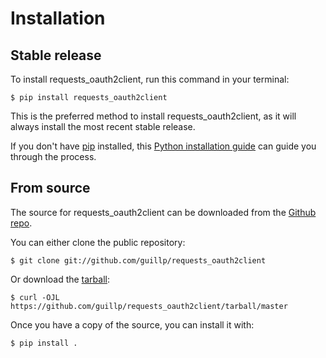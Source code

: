 # Installation

## Stable release

To install requests_oauth2client, run this command in your
terminal:

```console
$ pip install requests_oauth2client
```

This is the preferred method to install requests_oauth2client, as it will always install the most recent stable release.

If you don't have [pip] installed, this [Python installation guide]
can guide you through the process.

## From source

The source for requests_oauth2client can be downloaded from
the [Github repo].

You can either clone the public repository:

```console
$ git clone git://github.com/guillp/requests_oauth2client
```

Or download the [tarball]:

```console
$ curl -OJL https://github.com/guillp/requests_oauth2client/tarball/master
```

Once you have a copy of the source, you can install it with:

```console
$ pip install .
```

[github repo]: https://github.com/%7B%7B%20cookiecutter.github_username%20%7D%7D/%7B%7B%20cookiecutter.project_slug%20%7D%7D
[pip]: https://pip.pypa.io
[python installation guide]: http://docs.python-guide.org/en/latest/starting/installation/
[tarball]: https://github.com/%7B%7B%20cookiecutter.github_username%20%7D%7D/%7B%7B%20cookiecutter.project_slug%20%7D%7D/tarball/master
